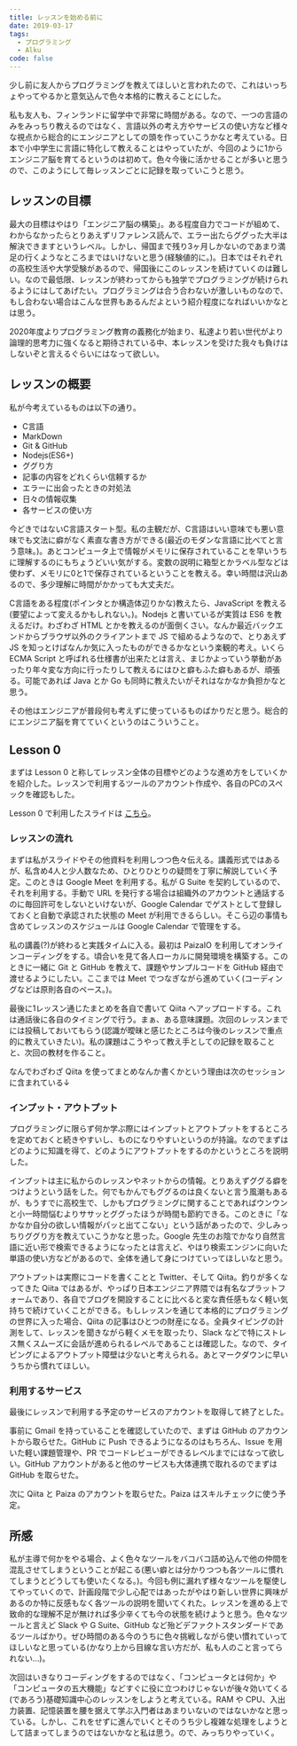 ```yaml
---
title: レッスンを始める前に
date: 2019-03-17
tags:
  - プログラミング
  - Alku
code: false
---
```

少し前に友人からプログラミングを教えてほしいと言われたので、これはいっちょやってやるかと意気込んで色々本格的に教えることにした。

私も友人も、フィンランドに留学中で非常に時間がある。なので、一つの言語のみをみっちり教えるのではなく、言語以外の考え方やサービスの使い方など様々な視点から総合的にエンジニアとしての頭を作っていこうかなと考えている。日本で小中学生に言語に特化して教えることはやっていたが、今回のように1からエンジニア脳を育てるというのは初めて。色々今後に活かせることが多いと思うので、このようにして毎レッスンごとに記録を取っていこうと思う。

## レッスンの目標

最大の目標はやはり「エンジニア脳の構築」。ある程度自力でコードが組めて、わからなかったらとりあえずリファレンス読んで、エラー出たらググった大半は解決できますというレベル。しかし、帰国まで残り3ヶ月しかないのであまり満足の行くようなところまではいけないと思う(経験値的に。)。日本ではそれぞれの高校生活や大学受験があるので、帰国後にこのレッスンを続けていくのは難しい。なので最低限、レッスンが終わってからも独学でプログラミングが続けられるようにはしてあげたい。プログラミングは合う合わないが激しいものなので、もし合わない場合はこんな世界もあるんだよという紹介程度になればいいかなとは思う。

2020年度よりプログラミング教育の義務化が始まり、私達より若い世代がより論理的思考力に強くなると期待されている中、本レッスンを受けた我々も負けはしないぞと言えるぐらいにはなって欲しい。

## レッスンの概要

私が今考えているものは以下の通り。

- C言語
- MarkDown
- Git & GitHub
- Nodejs(ES6+)
- ググり方
- 記事の内容をどれくらい信頼するか
- エラーに出会ったときの対処法
- 日々の情報収集
- 各サービスの使い方

今どきではないC言語スタート型。私の主観だが、C言語はいい意味でも悪い意味でも文法に癖がなく素直な書き方ができる(最近のモダンな言語に比べてと言う意味。)。あとコンピュータ上で情報がメモリに保存されていることを早いうちに理解するのにもちょうどいい気がする。変数の説明に箱型とかラベル型などは使わず、メモリに0と1で保存されているということを教える。幸い時間は沢山あるので、多少理解に時間がかかっても大丈夫だ。

C言語をある程度(ポインタとか構造体辺りかな)教えたら、JavaScript を教える(要望によって変えるかもしれない。)。Nodejs と書いているが実質は ES6 を教えるだけ。わざわざ HTML とかを教えるのが面倒くさい。なんか最近バックエンドからブラウザ以外のクライアントまで JS で組めるようなので、とりあえず JS を知っとけばなんか気に入ったものができるかなという楽観的考え。いくら ECMA Script と呼ばれる仕様書が出来たとは言え、まじかよっていう挙動があったり年々変な方向に行ったりして教えるにはひと癖もふた癖もあるが、頑張る。可能であれば Java とか Go も同時に教えたいがそれはなかなか負担かなと思う。

その他はエンジニアが普段何も考えずに使っているものばかりだと思う。総合的にエンジニア脳を育てていくというのはこういうこと。

## Lesson 0

まずは Lesson 0 と称してレッスン全体の目標やどのような進め方をしていくかを紹介した。レッスンで利用するツールのアカウント作成や、各自のPCのスペックを確認もした。

Lesson 0 で利用したスライドは [こちら](https://speakerdeck.com/oldbigbuddha/lesson-0-retusunwoshi-meruqian-ni)。

### レッスンの流れ

まずは私がスライドやその他資料を利用しつつ色々伝える。講義形式ではあるが、私含め4人と少人数なため、ひとりひとりの疑問を丁寧に解説していく予定。このときは Google Meet を利用する。私が G Suite を契約しているので、それを利用する。手動で URL を発行する場合は組織外のアカウントと通話するのに毎回許可をしないといけないが、Google Calendar でゲストとして登録しておくと自動で承認された状態の Meet が利用できるらしい。そこら辺の事情も含めてレッスンのスケジュールは Google Calendar で管理をする。

私の講義(?)が終わると実践タイムに入る。最初は PaizaIO を利用してオンラインコーディングをする。頃合いを見て各人ローカルに開発環境を構築する。このときに一緒に Git と GitHub を教えて、課題やサンプルコードを GitHub 経由で渡せるようにしたい。ここまでは Meet でつなぎながら進めていく(コーディングなどは原則各自のペース。)。

最後に1レッスン通じたまとめを各自で書いて Qiita へアップロードする。これは通話後に各自のタイミングで行う。まぁ、ある意味課題。次回のレッスンまでには投稿しておいてもらう(認識が曖昧と感じたところは今後のレッスンで重点的に教えていきたい)。私の課題はこうやって教え手としての記録を取ることと、次回の教材を作ること。

なんでわざわざ Qiita を使ってまとめなんか書くかという理由は次のセッションに含まれている↓

### インプット・アウトプット

プログラミングに限らず何か学ぶ際にはインプットとアウトプットをするところを定めておくと続きやすいし、ものになりやすいというのが持論。なのでまずはどのように知識を得て、どのようにアウトプットをするのかというところを説明した。

インプットは主に私からのレッスンやネットからの情報。とりあえずググる癖をつけようという話をした。何でもかんでもググるのは良くないと言う風潮もあるが、もうすでに高校生で、しかもプログラミングに関することであればウンウンと小一時間悩むよりササッとググったほうが時間も節約できる。このときに「なかなか自分の欲しい情報がパッと出てこない」という話があったので、少しみっちりググり方を教えていこうかなと思った。Google 先生のお陰でかなり自然言語に近い形で検索できるようになったとは言えど、やはり検索エンジンに向いた単語の使い方などがあるので、全体を通して身につけていってほしいなと思う。

アウトプットは実際にコードを書くことと Twitter、そして Qiita。釣りが多くなってきた Qiita ではあるが、やっぱり日本エンジニア界隈では有名なプラットフォームであり、各自でブログを開設することに比べると変な責任感もなく軽い気持ちで続けていくことができる。もしレッスンを通じて本格的にプログラミングの世界に入った場合、Qiita の記事はひとつの財産になる。全員タイピングの計測をして、レッスンを聞きながら軽くメモを取ったり、Slack などで特にストレス無くスムーズに会話が進められるレベルであることは確認した。なので、タイピングによるアウトプット障壁は少ないと考えられる。あとマークダウンに早いうちから慣れてほしい。

### 利用するサービス

最後にレッスンで利用する予定のサービスのアカウントを取得して終了とした。

事前に Gmail を持っていることを確認していたので、まずは GitHub のアカウントから取らせた。GitHub に Push できるようになるのはもちろん、Issue を用いた軽い課題管理や、PR でコードレビューができるレベルまでにはなって欲しい。GitHub アカウントがあると他のサービスも大体連携で取れるのでまずは GitHub を取らせた。

次に Qiita と Paiza のアカウントを取らせた。Paiza はスキルチェックに使う予定。

## 所感

私が主導で何かをやる場合、よく色々なツールをバコバコ詰め込んで他の仲間を混乱させてしまうということが起こる(悪い癖とは分かりつつも各ツールに慣れてしまうとどうしても使いたくなる。)。今回も例に漏れず様々なツールを駆使してやっていくので、計画段階で少し心配ではあったがやはり新しい世界に興味があるのか特に反感もなく各ツールの説明を聞いてくれた。レッスンを進める上で致命的な理解不足が無ければ多少辛くても今の状態を続けようと思う。色々なツールと言えど Slack や G Suite、GitHub など殆どデファクトスタンダードであるツールばかり。ぜひ時間のある今のうちに色々挑戦しながら使い慣れていってほしいなと思っている(かなり上から目線な言い方だが、私も人のこと言ってられない…)。

次回はいきなりコーディングをするのではなく、「コンピュータとは何か」や「コンピュータの五大機能」などすぐに役に立つわけじゃないが後々効いてくる(であろう)基礎知識中心のレッスンをしようと考えている。RAM や CPU、入出力装置、記憶装置を腰を据えて学ぶ入門者はあまりいないのではないかなと思っている。しかし、これをせずに進んでいくとそのうち少し複雑な処理をしようとして詰まってしまうのではないかなと私は思う。ので、みっちりやっていく。

